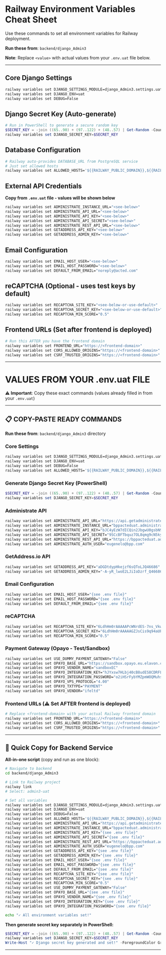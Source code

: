 # Railway Environment Variables Cheat Sheet

Use these commands to set all environment variables for Railway deployment.

**Run these from**: `backend/django_Admin3`

**Note**: Replace `<value>` with actual values from your `.env.uat` file below.

---

## Core Django Settings

```bash
railway variables set DJANGO_SETTINGS_MODULE=django_Admin3.settings.uat
railway variables set DJANGO_ENV=uat
railway variables set DEBUG=False
```

## Django Secret Key (Auto-generate)

```powershell
# Run in PowerShell to generate a secure random key
$SECRET_KEY = -join ((65..90) + (97..122) + (48..57) | Get-Random -Count 50 | ForEach-Object {[char]$_})
railway variables set DJANGO_SECRET_KEY=$SECRET_KEY
```

## Database Configuration

```bash
# Railway auto-provides DATABASE_URL from PostgreSQL service
# Just set allowed hosts
railway variables set ALLOWED_HOSTS='${{RAILWAY_PUBLIC_DOMAIN}},${{RAILWAY_PRIVATE_DOMAIN}}'
```

## External API Credentials

**Copy from `.env.uat` file - values will be shown below**

```bash
railway variables set ADMINISTRATE_INSTANCE_URL="<see-below>"
railway variables set ADMINISTRATE_API_URL="<see-below>"
railway variables set ADMINISTRATE_API_KEY="<see-below>"
railway variables set ADMINISTRATE_API_SECRET="<see-below>"
railway variables set ADMINISTRATE_REST_API_URL="<see-below>"
railway variables set GETADDRESS_API_KEY="<see-below>"
railway variables set GETADDRESS_ADMIN_KEY="<see-below>"
```

## Email Configuration

```bash
railway variables set EMAIL_HOST_USER="<see-below>"
railway variables set EMAIL_HOST_PASSWORD="<see-below>"
railway variables set DEFAULT_FROM_EMAIL="noreply@acted.com"
```

## reCAPTCHA (Optional - uses test keys by default)

```bash
railway variables set RECAPTCHA_SITE_KEY="<see-below-or-use-default>"
railway variables set RECAPTCHA_SECRET_KEY="<see-below-or-use-default>"
railway variables set RECAPTCHA_MIN_SCORE="0.5"
```

## Frontend URLs (Set after frontend is deployed)

```bash
# Run this AFTER you have the frontend domain
railway variables set FRONTEND_URL="https://<frontend-domain>"
railway variables set CORS_ALLOWED_ORIGINS="https://<frontend-domain>"
railway variables set CSRF_TRUSTED_ORIGINS="https://<frontend-domain>"
```

---

# VALUES FROM YOUR .env.uat FILE

⚠️ **Important**: Copy these exact commands (values already filled in from your `.env.uat`)

---

## 📋 COPY-PASTE READY COMMANDS

**Run these from**: `backend/django_Admin3` directory

### Core Settings
```bash
railway variables set DJANGO_SETTINGS_MODULE=django_Admin3.settings.uat
railway variables set DJANGO_ENV=uat
railway variables set DEBUG=False
railway variables set ALLOWED_HOSTS='${{RAILWAY_PUBLIC_DOMAIN}},${{RAILWAY_PRIVATE_DOMAIN}}'
```

### Generate Django Secret Key (PowerShell)
```powershell
$SECRET_KEY = -join ((65..90) + (97..122) + (48..57) | Get-Random -Count 50 | ForEach-Object {[char]$_})
railway variables set DJANGO_SECRET_KEY=$SECRET_KEY
```

### Administrate API
```bash
railway variables set ADMINISTRATE_API_URL="https://api.getadministrate.com/graphql"
railway variables set ADMINISTRATE_INSTANCE_URL="bppacteduat.administrateapp.com"
railway variables set ADMINISTRATE_API_KEY="bJC4yEzW7dICQin2JbgwU0gsbN9kuaDC"
railway variables set ADMINISTRATE_API_SECRET="9SCcBFTbquz7OL8qmg9cN5ky6yWQBxur"
railway variables set ADMINISTRATE_REST_API_URL="https://bppacteduat.administrateapp.com"
railway variables set ADMINISTRATE_AUTH_USER="eugenelo@bpp.com"
```

### GetAddress.io API
```bash
railway variables set GETADDRESS_API_KEY="aDGDtdypHkejzf6sQToLJQ46686"
railway variables set GETADDRESS_ADMIN_KEY="-A-yR_lwoE2LJiIoDzrf_Q46686"
```

### Email Configuration
```bash
railway variables set EMAIL_HOST_USER="{see .env file}"
railway variables set EMAIL_HOST_PASSWORD="{see .env file}"
railway variables set DEFAULT_FROM_EMAIL="{see .env file}"
```

### reCAPTCHA
```bash
railway variables set RECAPTCHA_SITE_KEY="6LdhHm0rAAAAAPcWNrdES-7ns_VkwCT8DCKpWWg-"
railway variables set RECAPTCHA_SECRET_KEY="6LdhHm0rAAAAAGZJsCis9q94aUPVN4tRCFIfoxEi"
railway variables set RECAPTCHA_MIN_SCORE="0.5"
```

### Payment Gateway (Opayo - Test/Sandbox)
```bash
railway variables set USE_DUMMY_PAYMENT_GATEWAY="False"
railway variables set OPAYO_BASE_URL="https://sandbox.opayo.eu.elavon.com/hosted-payment-pages/vendor/v1/payment-pages"
railway variables set OPAYO_VENDOR_NAME="sandboxEC"
railway variables set OPAYO_INTEGRATION_KEY="hJYxsw7HLbj40cB8udES8CDRFLhuJ8G54O6rDpUXvE6hYDrria"
railway variables set OPAYO_INTEGRATION_PASSWORD="o2iHSrFybYMZpmWOQMuhsXP52V4fBtpuSDshrKDSWsBY1OiN6hwd9Kb12z4j5Us5u"
railway variables set OPAYO_VPS_PROTOCOL="4.00"
railway variables set OPAYO_TXTYPE="PAYMENT"
railway variables set OPAYO_VENDOR="ifeltd"
```

### Frontend URLs (⚠️ Set AFTER frontend is deployed)
```bash
# Replace <frontend-domain> with your actual Railway frontend domain
railway variables set FRONTEND_URL="https://<frontend-domain>"
railway variables set CORS_ALLOWED_ORIGINS="https://<frontend-domain>"
railway variables set CSRF_TRUSTED_ORIGINS="https://<frontend-domain>"
```

---

## 📝 Quick Copy for Backend Service

**All-in-one script** (copy and run as one block):

```bash
# Navigate to backend
cd backend/django_Admin3

# Link to Railway project
railway link
# Select: admin3-uat

# Set all variables
railway variables set DJANGO_SETTINGS_MODULE=django_Admin3.settings.uat
railway variables set DJANGO_ENV=uat
railway variables set DEBUG=False
railway variables set ALLOWED_HOSTS='${{RAILWAY_PUBLIC_DOMAIN}},${{RAILWAY_PRIVATE_DOMAIN}}'
railway variables set ADMINISTRATE_API_URL="https://api.getadministrate.com/graphql"
railway variables set ADMINISTRATE_INSTANCE_URL="bppacteduat.administrateapp.com"
railway variables set ADMINISTRATE_API_KEY="{see .env file}"
railway variables set ADMINISTRATE_API_SECRET="{see .env file}"
railway variables set ADMINISTRATE_REST_API_URL="https://bppacteduat.administrateapp.com"
railway variables set ADMINISTRATE_AUTH_USER="eugenelo@bpp.com"
railway variables set GETADDRESS_API_KEY="{see .env file}"
railway variables set GETADDRESS_ADMIN_KEY="{see .env file}"
railway variables set EMAIL_HOST_USER="{see .env file}"
railway variables set EMAIL_HOST_PASSWORD="{see .env file}"
railway variables set DEFAULT_FROM_EMAIL="{see .env file}"
railway variables set RECAPTCHA_SITE_KEY="{see .env file}"
railway variables set RECAPTCHA_SECRET_KEY="{see .env file}"
railway variables set RECAPTCHA_MIN_SCORE="0.5"
railway variables set USE_DUMMY_PAYMENT_GATEWAY="False"
railway variables set OPAYO_BASE_URL="{see .env file}"
railway variables set OPAYO_VENDOR_NAME="{see .env file}"
railway variables set OPAYO_INTEGRATION_KEY="{see .env file}"
railway variables set OPAYO_INTEGRATION_PASSWORD="{see .env file}"

echo "✓ All environment variables set!"
```

**Then generate secret key separately in PowerShell:**
```powershell
$SECRET_KEY = -join ((65..90) + (97..122) + (48..57) | Get-Random -Count 50 | ForEach-Object {[char]$_})
railway variables set DJANGO_SECRET_KEY=$SECRET_KEY
Write-Host "✓ Django secret key generated and set!" -ForegroundColor Green
```

---
